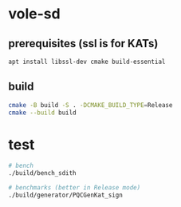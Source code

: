 # vole-sd

## prerequisites (ssl is for KATs)

```sh
apt install libssl-dev cmake build-essential
```

## build

```sh
cmake -B build -S . -DCMAKE_BUILD_TYPE=Release
cmake --build build
```

# test

```sh
# bench 
./build/bench_sdith

# benchmarks (better in Release mode)
./build/generator/PQCGenKat_sign
```

